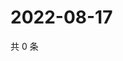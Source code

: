 # 2022-08-17

共 0 条

<!-- BEGIN WEIBO -->
<!-- 最后更新时间 Wed Aug 17 2022 16:20:46 GMT+0800 (China Standard Time) -->

<!-- END WEIBO -->
